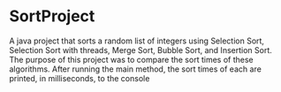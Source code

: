 # SortProject

A java project that sorts a random list of integers using Selection Sort, Selection Sort with threads, Merge Sort, Bubble Sort, and Insertion Sort. The purpose of this project was to compare the sort times of these algorithms. After running the main method, the sort times of each are printed, in milliseconds, to the console
